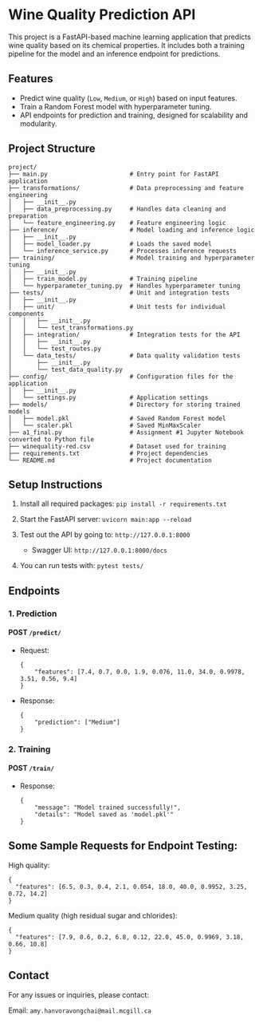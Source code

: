 # Wine Quality Prediction API

This project is a FastAPI-based machine learning application that predicts wine quality based on its chemical properties. It includes both a training pipeline for the model and an inference endpoint for predictions.

## **Features**
- Predict wine quality (`Low`, `Medium`, or `High`) based on input features.
- Train a Random Forest model with hyperparameter tuning.
- API endpoints for prediction and training, designed for scalability and modularity.

## **Project Structure**
```
project/
├── main.py                       # Entry point for FastAPI application
├── transformations/              # Data preprocessing and feature engineering
│   ├── __init__.py
│   ├── data_preprocessing.py     # Handles data cleaning and preparation
│   └── feature_engineering.py    # Feature engineering logic
├── inference/                    # Model loading and inference logic
│   ├── __init__.py
│   ├── model_loader.py           # Loads the saved model
│   └── inference_service.py      # Processes inference requests
├── training/                     # Model training and hyperparameter tuning
│   ├── __init__.py
│   ├── train_model.py            # Training pipeline
│   └── hyperparameter_tuning.py  # Handles hyperparameter tuning
├── tests/                        # Unit and integration tests
│   ├── __init__.py
│   ├── unit/                     # Unit tests for individual components
│   │   ├── __init__.py
│   │   └── test_transformations.py
│   ├── integration/              # Integration tests for the API
│   │   ├── __init__.py
│   │   └── test_routes.py
│   └── data_tests/               # Data quality validation tests
│       ├── __init__.py
│       └── test_data_quality.py
├── config/                       # Configuration files for the application
│   ├── __init__.py
│   └── settings.py               # Application settings
├── models/                       # Directory for storing trained models
│   ├── model.pkl                 # Saved Random Forest model
│   └── scaler.pkl                # Saved MinMaxScaler
├── a1_final.py                   # Assignment #1 Jupyter Notebook converted to Python file
├── winequality-red.csv           # Dataset used for training
├── requirements.txt              # Project dependencies
└── README.md                     # Project documentation
```


## **Setup Instructions**
1. Install all required packages:
`pip install -r requirements.txt`


2. Start the FastAPI server:
`uvicorn main:app --reload`

3. Test out the API by going to:
`http://127.0.0.1:8000`
    - Swagger UI: `http://127.0.0.1:8000/docs`

3. You can run tests with:
`pytest tests/`


## **Endpoints**
### 1. Prediction
#### POST `/predict/`
- Request:
    ```
    {
        "features": [7.4, 0.7, 0.0, 1.9, 0.076, 11.0, 34.0, 0.9978, 3.51, 0.56, 9.4]
    }
    ```

- Response:
    ```
    {
        "prediction": ["Medium"]
    }
    ```

### 2. Training
#### POST `/train/`
- Response:
    ```
    {
        "message": "Model trained successfully!",
        "details": "Model saved as 'model.pkl'"
    }
    ```

## Some Sample Requests for Endpoint Testing:
High quality:
```
{
  "features": [6.5, 0.3, 0.4, 2.1, 0.054, 18.0, 40.0, 0.9952, 3.25, 0.72, 14.2]
}
```

Medium quality (high residual sugar and chlorides):
```
{
  "features": [7.9, 0.6, 0.2, 6.8, 0.12, 22.0, 45.0, 0.9969, 3.18, 0.66, 10.8]
}
```


## Contact
For any issues or inquiries, please contact:

Email: `amy.hanvoravongchai@mail.mcgill.ca`